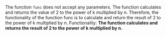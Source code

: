 The function `func` does not accept any parameters. The function calculates and returns the value of 2 to the power of k multiplied by n. Therefore, the functionality of the function func is to calculate and return the result of 2 to the power of k multiplied by n. 
Functionality: **The function calculates and returns the result of 2 to the power of k multiplied by n.**